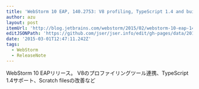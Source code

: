 ```yaml
---
title: 'WebStorm 10 EAP, 140.2753: V8 profiling, TypeScript 1.4 and built-in TypeScript compiler | JetBrains WebStorm Blog'
author: azu
layout: post
itemUrl: 'http://blog.jetbrains.com/webstorm/2015/02/webstorm-10-eap-140-2753/'
editJSONPath: 'https://github.com/jser/jser.info/edit/gh-pages/data/2015/03/index.json'
date: '2015-03-01T12:47:11.242Z'
tags:
  - WebStorm
  - ReleaseNote
---
```

WebStorm 10 EAPリリース。
V8のプロファイリングツール連携、TypeScript 1.4サポート、Scratch filesの改善など
